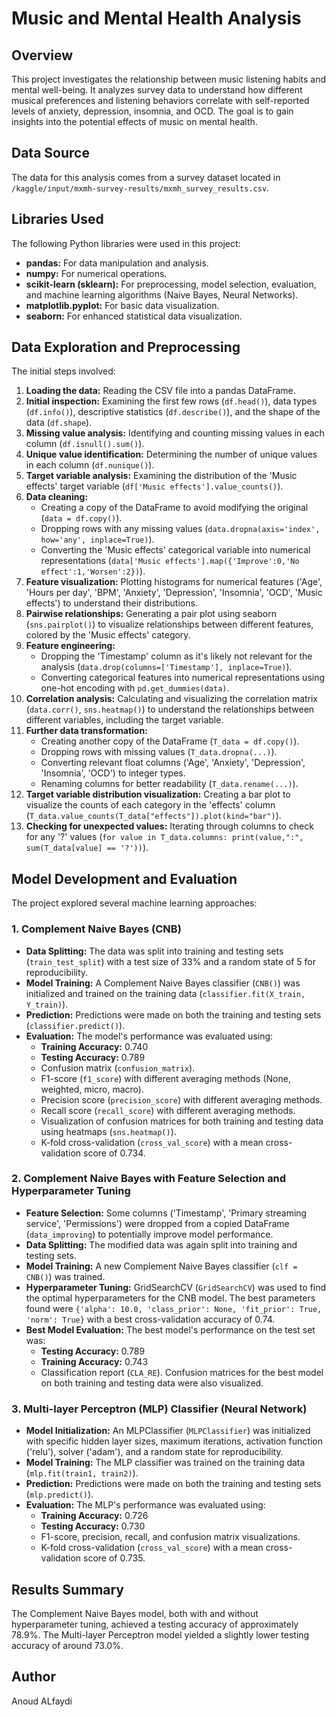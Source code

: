 # Music and Mental Health Analysis

## Overview

This project investigates the relationship between music listening habits and mental well-being. It analyzes survey data to understand how different musical preferences and listening behaviors correlate with self-reported levels of anxiety, depression, insomnia, and OCD. The goal is to gain insights into the potential effects of music on mental health.

## Data Source

The data for this analysis comes from a survey dataset located in `/kaggle/input/mxmh-survey-results/mxmh_survey_results.csv`.

## Libraries Used

The following Python libraries were used in this project:

* **pandas:** For data manipulation and analysis.
* **numpy:** For numerical operations.
* **scikit-learn (sklearn):** For preprocessing, model selection, evaluation, and machine learning algorithms (Naive Bayes, Neural Networks).
* **matplotlib.pyplot:** For basic data visualization.
* **seaborn:** For enhanced statistical data visualization.

## Data Exploration and Preprocessing

The initial steps involved:

1.  **Loading the data:** Reading the CSV file into a pandas DataFrame.
2.  **Initial inspection:** Examining the first few rows (`df.head()`), data types (`df.info()`), descriptive statistics (`df.describe()`), and the shape of the data (`df.shape`).
3.  **Missing value analysis:** Identifying and counting missing values in each column (`df.isnull().sum()`).
4.  **Unique value identification:** Determining the number of unique values in each column (`df.nunique()`).
5.  **Target variable analysis:** Examining the distribution of the 'Music effects' target variable (`df['Music effects'].value_counts()`).
6.  **Data cleaning:**
    * Creating a copy of the DataFrame to avoid modifying the original (`data = df.copy()`).
    * Dropping rows with any missing values (`data.dropna(axis='index', how='any', inplace=True)`).
    * Converting the 'Music effects' categorical variable into numerical representations (`data['Music effects'].map({'Improve':0,'No effect':1,'Worsen':2})`).
7.  **Feature visualization:** Plotting histograms for numerical features ('Age', 'Hours per day', 'BPM', 'Anxiety', 'Depression', 'Insomnia', 'OCD', 'Music effects') to understand their distributions.
8.  **Pairwise relationships:** Generating a pair plot using seaborn (`sns.pairplot()`) to visualize relationships between different features, colored by the 'Music effects' category.
9.  **Feature engineering:**
    * Dropping the 'Timestamp' column as it's likely not relevant for the analysis (`data.drop(columns=['Timestamp'], inplace=True)`).
    * Converting categorical features into numerical representations using one-hot encoding with `pd.get_dummies(data)`.
10. **Correlation analysis:** Calculating and visualizing the correlation matrix (`data.corr()`, `sns.heatmap()`) to understand the relationships between different variables, including the target variable.
11. **Further data transformation:**
    * Creating another copy of the DataFrame (`T_data = df.copy()`).
    * Dropping rows with missing values (`T_data.dropna(...)`).
    * Converting relevant float columns ('Age', 'Anxiety', 'Depression', 'Insomnia', 'OCD') to integer types.
    * Renaming columns for better readability (`T_data.rename(...)`).
12. **Target variable distribution visualization:** Creating a bar plot to visualize the counts of each category in the 'effects' column (`T_data.value_counts(T_data["effects"]).plot(kind="bar")`).
13. **Checking for unexpected values:** Iterating through columns to check for any '?' values (`for value in T_data.columns: print(value,":", sum(T_data[value] == '?'))`).

## Model Development and Evaluation

The project explored several machine learning approaches:

### 1. Complement Naive Bayes (CNB)

* **Data Splitting:** The data was split into training and testing sets (`train_test_split`) with a test size of 33% and a random state of 5 for reproducibility.
* **Model Training:** A Complement Naive Bayes classifier (`CNB()`) was initialized and trained on the training data (`classifier.fit(X_train, Y_train)`).
* **Prediction:** Predictions were made on both the training and testing sets (`classifier.predict()`).
* **Evaluation:** The model's performance was evaluated using:
    * **Training Accuracy:** 0.740
    * **Testing Accuracy:** 0.789
    * Confusion matrix (`confusion_matrix`).
    * F1-score (`f1_score`) with different averaging methods (None, weighted, micro, macro).
    * Precision score (`precision_score`) with different averaging methods.
    * Recall score (`recall_score`) with different averaging methods.
    * Visualization of confusion matrices for both training and testing data using heatmaps (`sns.heatmap()`).
    * K-fold cross-validation (`cross_val_score`) with a mean cross-validation score of 0.734.

### 2. Complement Naive Bayes with Feature Selection and Hyperparameter Tuning

* **Feature Selection:** Some columns ('Timestamp', 'Primary streaming service', 'Permissions') were dropped from a copied DataFrame (`data_improving`) to potentially improve model performance.
* **Data Splitting:** The modified data was again split into training and testing sets.
* **Model Training:** A new Complement Naive Bayes classifier (`clf = CNB()`) was trained.
* **Hyperparameter Tuning:** GridSearchCV (`GridSearchCV`) was used to find the optimal hyperparameters for the CNB model. The best parameters found were `{'alpha': 10.0, 'class_prior': None, 'fit_prior': True, 'norm': True}` with a best cross-validation accuracy of 0.74.
* **Best Model Evaluation:** The best model's performance on the test set was:
    * **Testing Accuracy:** 0.789
    * **Training Accuracy:** 0.743
    * Classification report (`CLA_RE`). Confusion matrices for the best model on both training and testing data were also visualized.

### 3. Multi-layer Perceptron (MLP) Classifier (Neural Network)

* **Model Initialization:** An MLPClassifier (`MLPClassifier`) was initialized with specific hidden layer sizes, maximum iterations, activation function ('relu'), solver ('adam'), and a random state for reproducibility.
* **Model Training:** The MLP classifier was trained on the training data (`mlp.fit(train1, train2)`).
* **Prediction:** Predictions were made on both the training and testing sets (`mlp.predict()`).
* **Evaluation:** The MLP's performance was evaluated using:
    * **Training Accuracy:** 0.726
    * **Testing Accuracy:** 0.730
    * F1-score, precision, recall, and confusion matrix visualizations.
    * K-fold cross-validation (`cross_val_score`) with a mean cross-validation score of 0.735.

## Results Summary

The Complement Naive Bayes model, both with and without hyperparameter tuning, achieved a testing accuracy of approximately 78.9%. The Multi-layer Perceptron model yielded a slightly lower testing accuracy of around 73.0%.


## Author

Anoud ALfaydi
